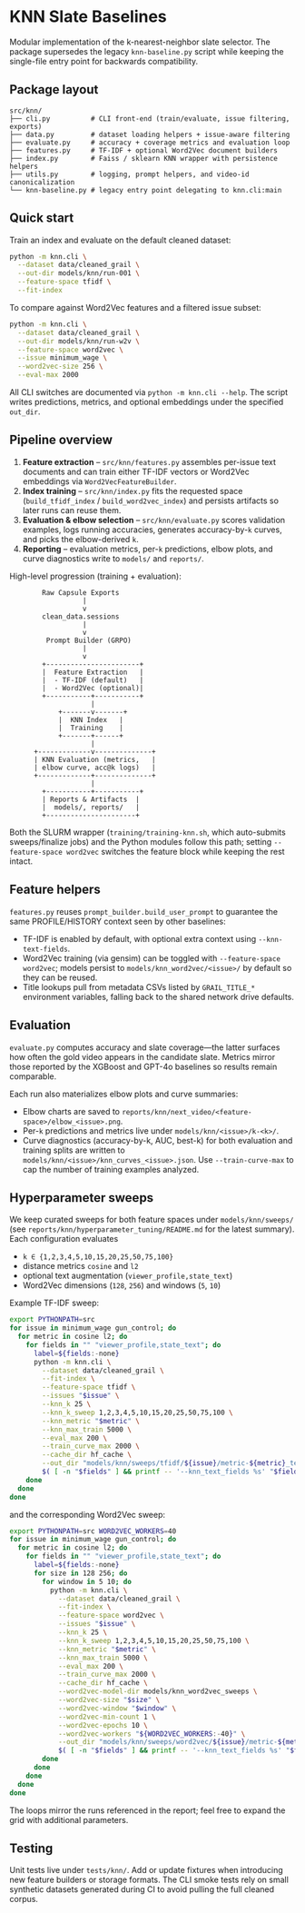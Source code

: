 # KNN Slate Baselines

Modular implementation of the k-nearest-neighbor slate selector. The package
supersedes the legacy `knn-baseline.py` script while keeping the single-file
entry point for backwards compatibility.

## Package layout

```
src/knn/
├── cli.py          # CLI front-end (train/evaluate, issue filtering, exports)
├── data.py         # dataset loading helpers + issue-aware filtering
├── evaluate.py     # accuracy + coverage metrics and evaluation loop
├── features.py     # TF-IDF + optional Word2Vec document builders
├── index.py        # Faiss / sklearn KNN wrapper with persistence helpers
├── utils.py        # logging, prompt helpers, and video-id canonicalization
└── knn-baseline.py # legacy entry point delegating to knn.cli:main
```

## Quick start

Train an index and evaluate on the default cleaned dataset:

```bash
python -m knn.cli \
  --dataset data/cleaned_grail \
  --out-dir models/knn/run-001 \
  --feature-space tfidf \
  --fit-index
```

To compare against Word2Vec features and a filtered issue subset:

```bash
python -m knn.cli \
  --dataset data/cleaned_grail \
  --out-dir models/knn/run-w2v \
  --feature-space word2vec \
  --issue minimum_wage \
  --word2vec-size 256 \
  --eval-max 2000
```

All CLI switches are documented via `python -m knn.cli --help`. The script writes
predictions, metrics, and optional embeddings under the specified `out_dir`.

## Pipeline overview

1. **Feature extraction** – `src/knn/features.py` assembles per-issue text documents and can train either TF-IDF vectors or Word2Vec embeddings via `Word2VecFeatureBuilder`.
2. **Index training** – `src/knn/index.py` fits the requested space (`build_tfidf_index` / `build_word2vec_index`) and persists artifacts so later runs can reuse them.
3. **Evaluation & elbow selection** – `src/knn/evaluate.py` scores validation examples, logs running accuracies, generates accuracy-by-`k` curves, and picks the elbow-derived `k`.
4. **Reporting** – evaluation metrics, per-`k` predictions, elbow plots, and curve diagnostics write to `models/` and `reports/`.

High-level progression (training + evaluation):

```
        Raw Capsule Exports
                  |
                  v
        clean_data.sessions
                  |
                  v
         Prompt Builder (GRPO)
                  |
                  v
        +-----------------------+
        |  Feature Extraction   |
        |  - TF-IDF (default)   |
        |  - Word2Vec (optional)|
        +-----------+-----------+
                    |
            +-------v-------+
            |  KNN Index   |
            |  Training    |
            +-------+------+
                    |
      +-------------v--------------+
      | KNN Evaluation (metrics,   |
      | elbow curve, acc@k logs)   |
      +-------------+--------------+
                    |
        +-----------+-----------+
        | Reports & Artifacts  |
        |  models/, reports/   |
        +----------------------+
```

Both the SLURM wrapper (`training/training-knn.sh`, which auto-submits sweeps/finalize jobs) and the Python modules follow this path; setting `--feature-space word2vec` switches the feature block while keeping the rest intact.

## Feature helpers

`features.py` reuses `prompt_builder.build_user_prompt` to guarantee the same
PROFILE/HISTORY context seen by other baselines:

- TF-IDF is enabled by default, with optional extra context using
  `--knn-text-fields`.
- Word2Vec training (via gensim) can be toggled with `--feature-space word2vec`;
  models persist to `models/knn_word2vec/<issue>/` by default so they can be reused.
- Title lookups pull from metadata CSVs listed by `GRAIL_TITLE_*` environment
  variables, falling back to the shared network drive defaults.

## Evaluation

`evaluate.py` computes accuracy and slate coverage—the latter surfaces how often
the gold video appears in the candidate slate. Metrics mirror those reported by
the XGBoost and GPT-4o baselines so results remain comparable.

Each run also materializes elbow plots and curve summaries:

- Elbow charts are saved to `reports/knn/next_video/<feature-space>/elbow_<issue>.png`.
- Per-`k` predictions and metrics live under `models/knn/<issue>/k-<k>/`.
- Curve diagnostics (accuracy-by-k, AUC, best-k) for both evaluation and training
  splits are written to `models/knn/<issue>/knn_curves_<issue>.json`. Use
  `--train-curve-max` to cap the number of training examples analyzed.

## Hyperparameter sweeps

We keep curated sweeps for both feature spaces under `models/knn/sweeps/` (see
`reports/knn/hyperparameter_tuning/README.md` for the latest summary). Each configuration
evaluates

- `k ∈ {1,2,3,4,5,10,15,20,25,50,75,100}`
- distance metrics `cosine` and `l2`
- optional text augmentation (`viewer_profile,state_text`)
- Word2Vec dimensions (`128`, `256`) and windows (`5`, `10`)

Example TF-IDF sweep:

```bash
export PYTHONPATH=src
for issue in minimum_wage gun_control; do
  for metric in cosine l2; do
    for fields in "" "viewer_profile,state_text"; do
      label=${fields:-none}
      python -m knn.cli \
        --dataset data/cleaned_grail \
        --fit-index \
        --feature-space tfidf \
        --issues "$issue" \
        --knn_k 25 \
        --knn_k_sweep 1,2,3,4,5,10,15,20,25,50,75,100 \
        --knn_metric "$metric" \
        --knn_max_train 5000 \
        --eval_max 200 \
        --train_curve_max 2000 \
        --cache_dir hf_cache \
        --out_dir "models/knn/sweeps/tfidf/${issue}/metric-${metric}_text-${label}" \
        $( [ -n "$fields" ] && printf -- '--knn_text_fields %s' "$fields" )
    done
  done
done
```

and the corresponding Word2Vec sweep:

```bash
export PYTHONPATH=src WORD2VEC_WORKERS=40
for issue in minimum_wage gun_control; do
  for metric in cosine l2; do
    for fields in "" "viewer_profile,state_text"; do
      label=${fields:-none}
      for size in 128 256; do
        for window in 5 10; do
          python -m knn.cli \
            --dataset data/cleaned_grail \
            --fit-index \
            --feature-space word2vec \
            --issues "$issue" \
            --knn_k 25 \
            --knn_k_sweep 1,2,3,4,5,10,15,20,25,50,75,100 \
            --knn_metric "$metric" \
            --knn_max_train 5000 \
            --eval_max 200 \
            --train_curve_max 2000 \
            --cache_dir hf_cache \
            --word2vec-model-dir models/knn_word2vec_sweeps \
            --word2vec-size "$size" \
            --word2vec-window "$window" \
            --word2vec-min-count 1 \
            --word2vec-epochs 10 \
            --word2vec-workers "${WORD2VEC_WORKERS:-40}" \
            --out_dir "models/knn/sweeps/word2vec/${issue}/metric-${metric}_text-${label}_sz${size}_win${window}_min1" \
            $( [ -n "$fields" ] && printf -- '--knn_text_fields %s' "$fields" )
        done
      done
    done
  done
done
```

The loops mirror the runs referenced in the report; feel free to expand the grid
with additional parameters.

## Testing

Unit tests live under `tests/knn/`. Add or update fixtures when introducing new
feature builders or storage formats. The CLI smoke tests rely on small synthetic
datasets generated during CI to avoid pulling the full cleaned corpus.

